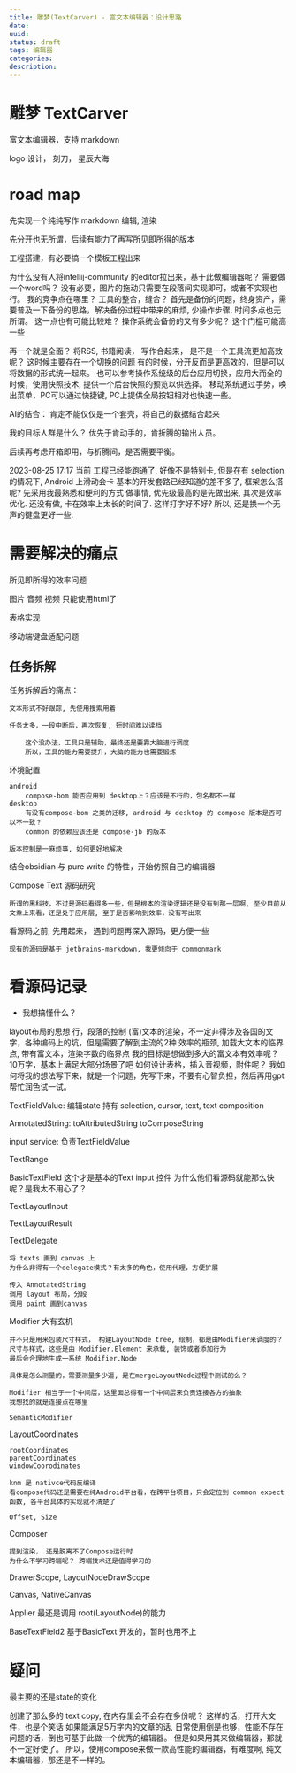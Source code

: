 ```yaml
---
title: 雕梦(TextCarver) - 富文本编辑器：设计思路
date: 
uuid: 
status: draft
tags: 编辑器
categories: 
description: 
---
```

# 雕梦 TextCarver

富文本编辑器，支持 markdown 

logo 设计， 刻刀， 星辰大海

# road map

先实现一个纯纯写作
markdown 编辑, 渲染

先分开也无所谓，后续有能力了再写所见即所得的版本

工程搭建，有必要搞一个模板工程出来

为什么没有人将intellij-community 的editor拉出来，基于此做编辑器呢？
需要做一个word吗？ 没有必要，图片的拖动只需要在段落间实现即可，或者不实现也行。
我的竞争点在哪里？ 工具的整合，缝合？
首先是备份的问题，终身资产，需要普及一下备份的思路，解决备份过程中带来的麻烦, 少操作步骤, 时间多点也无所谓。
这一点也有可能比较难？ 操作系统会备份的又有多少呢？ 这个门槛可能高一些

再一个就是全面？ 将RSS, 书籍阅读， 写作合起来， 是不是一个工具流更加高效呢？ 这时候主要存在一个切换的问题
有的时候，分开反而是更高效的，但是可以将数据的形式统一起来。 
也可以参考操作系统级的后台应用切换，应用大而全的时候，使用快照技术, 提供一个后台快照的预览以供选择。
移动系统通过手势，唤出菜单，PC可以通过快捷键, PC上提供全局按钮相对也快速一些。

AI的结合： 肯定不能仅仅是一个套壳，将自己的数据结合起来

我的目标人群是什么？
优先于肯动手的，肯折腾的输出人员。

后续再考虑开箱即用，与折腾间，是否需要平衡。

2023-08-25 17:17
当前 工程已经能跑通了, 好像不是特别卡, 但是在有 selection 的情况下, Android 上滑动会卡
基本的开发套路已经知道的差不多了, 框架怎么搭呢? 
先采用我最熟悉和便利的方式
做事情, 优先级最高的是先做出来, 其次是效率优化. 
还没有做, 卡在效率上太长的时间了. 
这样打字好不好? 所以, 还是换一个无声的键盘更好一些. 

# 需要解决的痛点

所见即所得的效率问题

图片
音频
视频
只能使用html了

表格实现

移动端键盘适配问题

## 任务拆解

任务拆解后的痛点：

	文本形式不好跟踪, 先使用搜索用着

	任务太多，一段中断后，再次恢复, 短时间难以读档

		这个没办法，工具只是辅助，最终还是要靠大脑进行调度
		所以，工具的能力需要提升，大脑的能力也需要锻炼
	

环境配置

	android
		compose-bom 能否应用到 desktop上？应该是不行的，包名都不一样
	desktop
		有没有compose-bom 之类的迁移, android 与 desktop 的 compose 版本是否可以不一致？
		common 的依赖应该还是 compose-jb 的版本

	版本控制是一麻烦事, 如何更好地解决

结合obsidian 与 pure write 的特性，开始仿照自己的编辑器



Compose Text 源码研究

	所谓的黑科技，不过是源码看得多一些，但是根本的渲染逻辑还是没有到那一层啊, 至少目前从文章上来看，还是处于应用层, 至于是否影响到效率，没有写出来

看源码之前, 先用起来， 遇到问题再深入源码，更方便一些

	现有的源码是基于 jetbrains-markdown, 我更倾向于 commonmark


# 看源码记录

- 我想搞懂什么？

layout布局的思想
行，段落的控制
(富)文本的渲染，不一定非得涉及各国的文字，各种编码上的坑，但是需要了解到主流的2种
效率的瓶颈, 加载大文本的临界点, 带有富文本，渲染字数的临界点
我的目标是想做到多大的富文本有效率呢？ 10万字，基本上满足大部分场景了吧
如何设计表格，插入音视频，附件呢？
我如何将我的想法写下来，就是一个问题，先写下来，不要有心智负担，然后再用gpt帮忙润色试一试。

TextFieldValue:  编辑state
	持有 selection, cursor, text, text composition

AnnotatedString: 
	toAttributedString
	toComposeString

input service: 
	负责TextFieldValue

TextRange

BasicTextField
	这个才是基本的Text input 控件
	为什么他们看源码就能那么快呢？是我太不用心了？ 

TextLayoutInput

TextLayoutResult

TextDelegate

	将 texts 画到 canvas 上
	为什么非得有一个delegate模式？有太多的角色，使用代理，方便扩展
	
	传入 AnnotatedString
	调用 layout 布局，分段
	调用 paint 画到canvas
	
Modifier 大有玄机

	并不只是用来包装尺寸样式， 构建LayoutNode tree, 绘制，都是由Modifier来调度的？ 
	尺寸与样式，这些是由 Modifier.Element 来承载, 装饰或者添加行为
	最后会合理地生成一系统 Modifier.Node

	具体是怎么测量的，需要测量多少遍, 是在mergeLayoutNode过程中测试的么？

	Modifier 相当于一个中间层，这里面总得有一个中间层来负责连接各方的抽象
	我想找的就是连接点在哪里

	SemanticModifier 
	
LayoutCoordinates

	rootCoordinates
	parentCoordinates
	windowCoorodinates

	knm 是 nativce代码反编译
	看compose代码还是需要在纯Android平台看，在跨平台项目，只会定位到 common expect 函数, 各平台具体的实现就不清楚了

	Offset, Size

Composer 

	提到渲染， 还是脱离不了Compose运行时
	为什么不学习跨端呢？ 跨端技术还是值得学习的
	

DrawerScope, LayoutNodeDrawScope

Canvas, NativeCanvas

Applier 最还是调用 root(LayoutNode)的能力

BaseTextField2 
	基于BasicText 开发的，暂时也用不上

# 疑问
最主要的还是state的变化

创建了那么多的 text copy, 在内存里会不会存在多份呢？ 这样的话，打开大文件，也是个笑话
如果能满足5万字内的文章的话, 日常使用倒是也够，性能不存在问题的话，倒也可基于此做一个优秀的编辑器。
但是如果用其来做编辑器，那就不一定好使了。
所以，使用compose来做一款高性能的编辑器，有难度啊, 纯文本编辑器，那还是不一样的。

